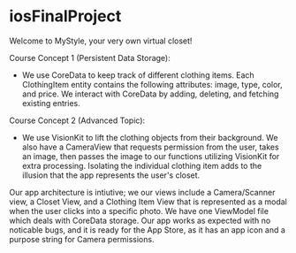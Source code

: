 # iosFinalProject
Welcome to MyStyle, your very own virtual closet! 

Course Concept 1 (Persistent Data Storage):
- We use CoreData to keep track of different clothing items. Each ClothingItem entity contains the following attributes: image, type, color, and price. We interact with CoreData by adding, deleting, and fetching existing entries.

Course Concept 2 (Advanced Topic):
- We use VisionKit to lift the clothing objects from their background. We also have a CameraView that requests permission from the user, takes an image, then passes the image to our functions utilizing VisionKit for extra processing. Isolating the individual clothing item adds to the illusion that the app represents the user's closet.

Our app architecture is intiutive; we our views include a Camera/Scanner view, a Closet View, and a Clothing Item View that is represented as a modal when the user clicks into a specific photo. We have one ViewModel file which deals with CoreData storage. Our app works as expected with no noticable bugs, and it is ready for the App Store, as it has an app icon and a purpose string for Camera permissions.
